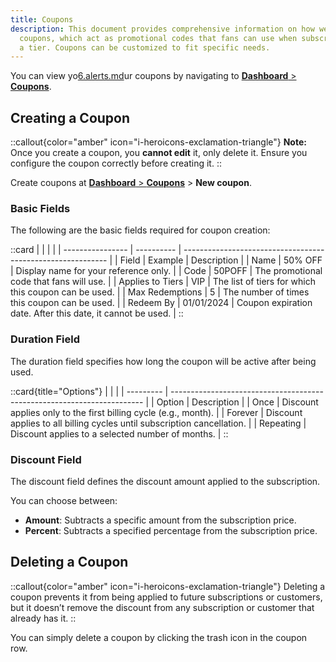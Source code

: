 ```yaml
---
title: Coupons
description: This document provides comprehensive information on how we handle
  coupons, which act as promotional codes that fans can use when subscribing to
  a tier. Coupons can be customized to fit specific needs.
---
```


You can view yo[6.alerts.md](alerts)ur coupons by navigating to [**Dashboard** > **Coupons**](https://dashboard.creathors.com/coupons/).

## Creating a Coupon

::callout{color="amber" icon="i-heroicons-exclamation-triangle"}
**Note:** Once you create a coupon, you **cannot edit** it, only delete it. Ensure you configure the coupon correctly before creating it.
::

Create coupons at [**Dashboard** > **Coupons**](https://creathors.com/profile/tiers/coupons/new) > **New coupon**.

### Basic Fields

The following are the basic fields required for coupon creation:

::card
|                  |            |                                                             |
| ---------------- | ---------- | ----------------------------------------------------------- |
| Field            | Example    | Description                                                 |
| Name             | 50% OFF    | Display name for your reference only.                       |
| Code             | 50POFF     | The promotional code that fans will use.                    |
| Applies to Tiers | VIP        | The list of tiers for which this coupon can be used.        |
| Max Redemptions  | 5          | The number of times this coupon can be used.                |
| Redeem By        | 01/01/2024 | Coupon expiration date. After this date, it cannot be used. |
::

### Duration Field

The duration field specifies how long the coupon will be active after being used.

::card{title="Options"}
|           |                                                                         |
| --------- | ----------------------------------------------------------------------- |
| Option    | Description                                                             |
| Once      | Discount applies only to the first billing cycle (e.g., month).         |
| Forever   | Discount applies to all billing cycles until subscription cancellation. |
| Repeating | Discount applies to a selected number of months.                        |
::

### Discount Field

The discount field defines the discount amount applied to the subscription.

You can choose between:

- **Amount**: Subtracts a specific amount from the subscription price.
- **Percent**: Subtracts a specified percentage from the subscription price.

## Deleting a Coupon

::callout{color="amber" icon="i-heroicons-exclamation-triangle"}
Deleting a coupon prevents it from being applied to future subscriptions or customers, but it doesn’t remove the discount from any subscription or customer that already has it.
::

You can simply delete a coupon by clicking the trash icon in the coupon row.
